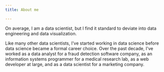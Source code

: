 ```yaml
---
title: About me

---
```


On average, I am a data scientist, but I find it standard to deviate into data engineering and data visualization.  

Like many other data scientists, I've started working in data science before data science became a formal career choice. Over the past decade, I've worked as a data analyst for a fraud detection software company, as an information systems programmer for a medical research lab, as a web developer at large, and as a data scientist for a marketing company.

<div class="flexbox-container" style="margin-top: 80px;">
  <a href="https://github.com/33eyes"><i data-feather="github"></i></a>
  <a href="https://www.linkedin.com/in/arina-i/"><i data-feather="linkedin"></i></a>
  <a href="https://twitter.com/arinai"><i data-feather="twitter"></i></a>
</div>

<script>
  feather.replace()
</script>
